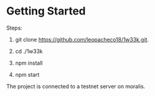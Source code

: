 # Getting Started


Steps:

1. git clone https://github.com/leopacheco18/1w33k.git.

2. cd ./1w33k

3. npm install

4. npm start

The project is connected to a testnet server on moralis.
